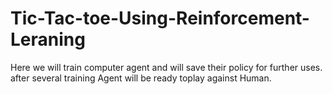 # Tic-Tac-toe-Using-Reinforcement-Leraning
Here we will train computer agent and will save their policy for further uses.
after several training Agent will be ready toplay against Human.
